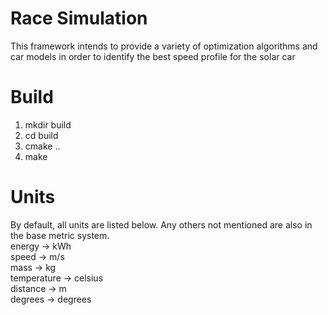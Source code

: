 # Race Simulation 
This framework intends to provide a variety of optimization algorithms and car models in order to identify the best speed profile for the solar car

# Build
1. mkdir build
2. cd build
3. cmake ..
4. make

# Units
By default, all units are listed below. Any others not mentioned are also in the base metric system.\
energy -> kWh\
speed -> m/s\
mass -> kg\
temperature -> celsius\
distance -> m\
degrees -> degrees
